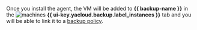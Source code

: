 Once you install the agent, the VM will be added to **{{ backup-name }}** in the ![machines](../../_assets/backup/machines.svg) **{{ ui-key.yacloud.backup.label_instances }}** tab and you will be able to link it to a [backup policy](../../backup/concepts/policy.md).